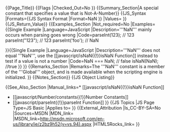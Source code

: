 {{Page_Title}}
{{Flags
|Checked_Out=No
}}
{{Summary_Section|A special constant that specifies a value that is Not-A-Number}}
{{JS_Syntax
|Formats={{JS Syntax Format
|Format=NaN
}}
|Values=
}}
{{JS_Return_Value}}
{{Examples_Section
|Not_required=No
|Examples={{Single Example
|Language=JavaScript
|Description='''NaN''' mainly occurs when parsing goes wrong
|Code=parseInt(123); // 123
parseInt("123"); // 123
parseInt('foo'); // NaN


}}{{Single Example
|Language=JavaScript
|Description='''NaN''' does not equal '''NaN''', use the [[javascript/isNaN{{!}}isNaN Function]] instead to test if a value is not a number
|Code=NaN === NaN; // false
isNaN(NaN); //true
}}
}}
{{Remarks_Section
|Remarks=The '''NaN''' constant is a member of the '''Global''' object, and is made available when the scripting engine is initialized.
}}
{{Notes_Section}}
{{JS Object Listing}}

{{See_Also_Section
|Manual_links=* [[javascript/isNaN{{!}}isNaN Function]]
* [[javascript/Number/constants{{!}}Number Constants]]
* [[javascript/parseInt{{!}}parseInt Function]]
}}
{{JS Topics
|JS Page Type=JS Basic
|Applies to=
}}
{{External_Attribution
|Is_CC-BY-SA=No
|Sources=MSDN
|MDN_link=
|MSDN_link=http://msdn.microsoft.com/en-us/library/ie/z2bz9h52(v=vs.94).aspx
|HTML5Rocks_link=
}}